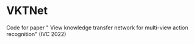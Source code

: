# VKTNet
Code for paper " View knowledge transfer network for multi-view action recognition" (IVC 2022)
